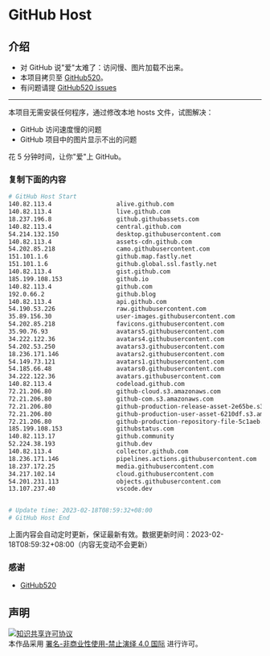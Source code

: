 # GitHub Host
## 介绍
- 对 GitHub 说"爱"太难了：访问慢、图片加载不出来。
- 本项目拷贝至 [GitHub520](https://github.com/521xueweihan/GitHub520)。
- 有问题请提 [GitHub520 issues](https://github.com/521xueweihan/GitHub520/issues/new)

---

本项目无需安装任何程序，通过修改本地 hosts 文件，试图解决：
- GitHub 访问速度慢的问题
- GitHub 项目中的图片显示不出的问题

花 5 分钟时间，让你"爱"上 GitHub。

### 复制下面的内容
```bash
# GitHub Host Start
140.82.113.4                  alive.github.com
140.82.113.4                  live.github.com
18.237.196.8                  github.githubassets.com
140.82.113.4                  central.github.com
54.214.132.150                desktop.githubusercontent.com
140.82.113.4                  assets-cdn.github.com
54.202.85.218                 camo.githubusercontent.com
151.101.1.6                   github.map.fastly.net
151.101.1.6                   github.global.ssl.fastly.net
140.82.113.4                  gist.github.com
185.199.108.153               github.io
140.82.113.4                  github.com
192.0.66.2                    github.blog
140.82.113.4                  api.github.com
54.190.53.226                 raw.githubusercontent.com
35.89.156.30                  user-images.githubusercontent.com
54.202.85.218                 favicons.githubusercontent.com
35.90.76.93                   avatars5.githubusercontent.com
34.222.122.36                 avatars4.githubusercontent.com
54.202.53.250                 avatars3.githubusercontent.com
18.236.171.146                avatars2.githubusercontent.com
54.149.73.121                 avatars1.githubusercontent.com
54.185.66.48                  avatars0.githubusercontent.com
34.222.122.36                 avatars.githubusercontent.com
140.82.113.4                  codeload.github.com
72.21.206.80                  github-cloud.s3.amazonaws.com
72.21.206.80                  github-com.s3.amazonaws.com
72.21.206.80                  github-production-release-asset-2e65be.s3.amazonaws.com
72.21.206.80                  github-production-user-asset-6210df.s3.amazonaws.com
72.21.206.80                  github-production-repository-file-5c1aeb.s3.amazonaws.com
185.199.108.153               githubstatus.com
140.82.113.17                 github.community
52.224.38.193                 github.dev
140.82.113.4                  collector.github.com
18.236.171.146                pipelines.actions.githubusercontent.com
18.237.172.25                 media.githubusercontent.com
34.217.102.14                 cloud.githubusercontent.com
54.201.231.113                objects.githubusercontent.com
13.107.237.40                 vscode.dev


# Update time: 2023-02-18T08:59:32+08:00
# GitHub Host End

```
上面内容会自动定时更新，保证最新有效。数据更新时间：2023-02-18T08:59:32+08:00（内容无变动不会更新）

### 感谢

- [GitHub520](https://github.com/521xueweihan/GitHub520)

## 声明
<a rel="license" href="https://creativecommons.org/licenses/by-nc-nd/4.0/deed.zh"><img alt="知识共享许可协议" style="border-width: 0" src="https://licensebuttons.net/l/by-nc-nd/4.0/88x31.png"></a><br>本作品采用 <a rel="license" href="https://creativecommons.org/licenses/by-nc-nd/4.0/deed.zh">署名-非商业性使用-禁止演绎 4.0 国际</a> 进行许可。
